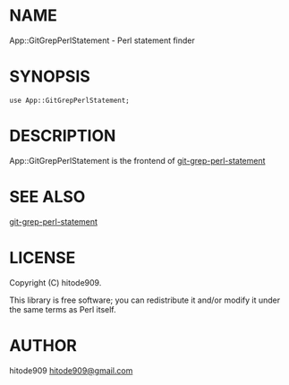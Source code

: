 # NAME

App::GitGrepPerlStatement - Perl statement finder

# SYNOPSIS

    use App::GitGrepPerlStatement;

# DESCRIPTION

App::GitGrepPerlStatement is the frontend of [git-grep-perl-statement](https://metacpan.org/pod/git-grep-perl-statement)

# SEE ALSO

[git-grep-perl-statement](https://metacpan.org/pod/git-grep-perl-statement)

# LICENSE

Copyright (C) hitode909.

This library is free software; you can redistribute it and/or modify
it under the same terms as Perl itself.

# AUTHOR

hitode909 <hitode909@gmail.com>
